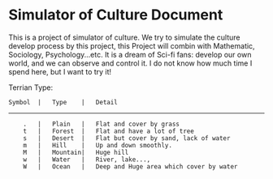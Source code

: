 Simulator of Culture Document
===========================================

This is a project of simulator of culture.
We try to simulate the culture develop process by this project,
this Project will combin with Mathematic, Sociology, Psychology...etc.
It is a dream of Sci-fi fans: develop our own world, and we can observe and control it.
I do not know how much time I spend here, but I want to try it!


Terrian Type:

    Symbol  |   Type    |   Detail
-----------------------------------------------------
        .   |   Plain   |   Flat and cover by grass
        t   |   Forest  |   Flat and have a lot of tree
        s   |   Desert  |   Flat but cover by sand, lack of water
        m   |   Hill    |   Up and down smoothly.
        M   |   Mountain|   Huge hill
        w   |   Water   |   River, lake..., 
        W   |   Ocean   |   Deep and Huge area which cover by water



